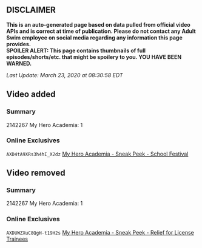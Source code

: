 ## DISCLAIMER
**This is an auto-generated page based on data pulled from official video APIs and is correct at time of publication. Please do not contact any Adult Swim employee on social media regarding any information this page provides.**  
**SPOILER ALERT: This page contains thumbnails of full episodes/shorts/etc. that might be spoilery to you. YOU HAVE BEEN WARNED.**  

_Last Update: March 23, 2020 at 08:30:58 EDT_
## Video added
### Summary
2142267 My Hero Academia: 1  
### Online Exclusives
`AXD4tA9XRs3h4hI_X2dz` [My Hero Academia - Sneak Peek - School Festival](https://www.adultswim.com/videos/my-hero-academia/sneak-peek-school-festival)  
## Video removed
### Summary
2142267 My Hero Academia: 1  
### Online Exclusives
`AXDUWZXuC8QgH-t19H2s` [My Hero Academia - Sneak Peek - Relief for License Trainees](https://www.adultswim.com/videos/my-hero-academia/sneak-peek-relief-for-license-trainees)  
